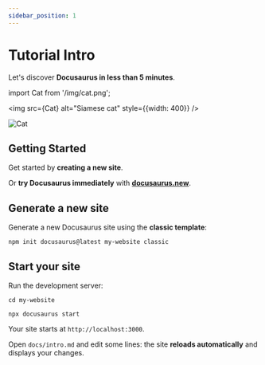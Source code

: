 ```yaml
---
sidebar_position: 1
---
```


# Tutorial Intro

Let's discover **Docusaurus in less than 5 minutes**.

import Cat from '/img/cat.png';

<img src={Cat} alt="Siamese cat" style={{width: 400}} />

![Cat](/img/cat.png)

## Getting Started

Get started by **creating a new site**.

Or **try Docusaurus immediately** with **[docusaurus.new](https://docusaurus.new)**.

## Generate a new site

Generate a new Docusaurus site using the **classic template**:

```shell
npm init docusaurus@latest my-website classic
```

## Start your site

Run the development server:

```shell
cd my-website

npx docusaurus start
```

Your site starts at `http://localhost:3000`.

Open `docs/intro.md` and edit some lines: the site **reloads automatically** and displays your changes.

